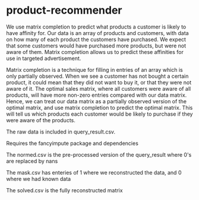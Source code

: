 # product-recommender
We use matrix completion to predict what products a customer is likely to have affinity for. Our data is an array of products and customers, with data on how many of each product the customers have purchased. We expect that some customers would have purchased more products, but were not aware of them. Matrix completion allows us to predict these affinities for use in targeted advertisement.

Matrix completion is a technique for filling in entries of an array which is only partially observed. When we see a customer has not bought a certain product, it could mean that they did not want to buy it, or that they were not aware of it. The optimal sales matrix, where all customers were aware of all products, will have more non-zero entries compared with our data matrix. Hence, we can treat our data matrix as a partially observed version of the optimal matrix, and use matrix completion to predict the optimal matrix. This will tell us which products each customer would be likely to purchase if they were aware of the products. 

The raw data is included in query_result.csv.


Requires the fancyimpute package and dependencies

The normed.csv is the pre-processed version of the query_result where 0's are replaced by nans

The mask.csv has enteries of 1 where we reconstructed the data, and 0 where we had known data

The solved.csv is the fully reconstructed matrix
